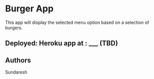 # Burger App


This app will display the selected menu option based on a selection of burgers.

## Deployed: Heroku app at : ___ (TBD)
## Authors

Sundaresh 